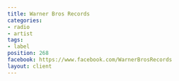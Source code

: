 ```yaml
---
title: Warner Bros Records
categories:
- radio
- artist
tags:
- label
position: 268
facebook: https://www.facebook.com/WarnerBrosRecords
layout: client
---
```


